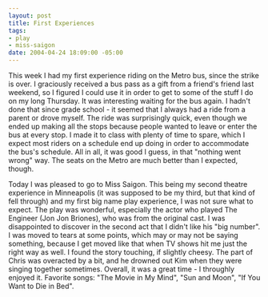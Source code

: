 ```yaml
--- 
layout: post
title: First Experiences
tags: 
- play
- miss-saigon
date: 2004-04-24 18:09:00 -05:00
---
```

This week I had my first experience riding on the Metro bus, since the strike is over.  I graciously received a bus pass as a gift from a friend's friend last weekend, so I figured I could use it in order to get to some of the stuff I do on my long Thursday.  It was interesting waiting for the bus again.  I hadn't done that since grade school - it seemed that I always had a ride from a parent or drove myself.  The ride was surprisingly quick, even though we ended up making all the stops because people wanted to leave or enter the bus at every stop.  I made it to class with plenty of time to spare, which I expect most riders on a schedule end up doing in order to accommodate the bus's schedule.  All in all, it was good I guess, in that "nothing went wrong" way.  The seats on the Metro are much better than I expected, though.

Today I was pleased to go to Miss Saigon.  This being my second theatre experience in Minneapolis (it was supposed to be my third, but that kind of fell through) and my first big name play experience, I was not sure what to expect.  The play was wonderful, especially the actor who played The Engineer (Jon Jon Briones), who was from the original cast.  I was disappointed to discover in the second act that I didn't like his "big number".  I was moved to tears at some points, which may or may not be saying something, because I get moved like that when TV shows hit me just the right way as well.  I found the story touching, if slightly cheesy.  The part of Chris was overacted by a bit, and he drowned out Kim when they were singing together sometimes.  Overall, it was a great time - I throughly enjoyed it.  Favorite songs: "The Movie in My Mind", "Sun and Moon", "If You Want to Die in Bed".
